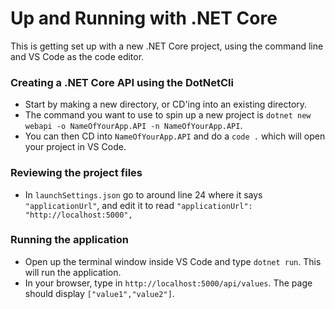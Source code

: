 # Up and Running with .NET Core
This is getting set up with a new .NET Core project, using the command line and VS Code as the code editor.

### Creating a .NET Core API using the DotNetCli
- Start by making a new directory, or CD'ing into an existing directory.
- The command you want to use to spin up a new project is `dotnet new webapi -o NameOfYourApp.API -n NameOfYourApp.API`.
- You can then CD into `NameOfYourApp.API` and do a `code .` which will open your project in VS Code.

### Reviewing the project files
- In `launchSettings.json` go to around line 24 where it says `"applicationUrl"`, and edit it to 
read `"applicationUrl": "http://localhost:5000",`

### Running the application
- Open up the terminal window inside VS Code and type `dotnet run`. This will run the application.
- In your browser, type in `http://localhost:5000/api/values`. The page should display `["value1","value2"]`.
